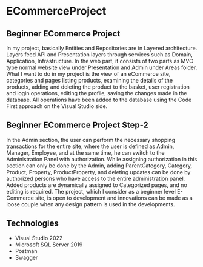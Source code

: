 # ECommerceProject
## Beginner ECommerce Project
In my project, basically Entities and Repositories are in Layered architecture.
Layers feed API and Presentation layers through services such as Domain, Application, Infrastructure.
In the web part, it consists of two parts as MVC type normal website view under Presentation and Admin under Areas folder.
What I want to do in my project is the view of an eCommerce site, categories and pages listing products, examining the details of the products, 
adding and deleting the product to the basket, user registration and login operations, editing the profile, saving the changes made in the database.
All operations have been added to the database using the Code First approach on the Visual Studio side.
## Beginner ECommerce Project Step-2
In the Admin section, the user can perform the necessary shopping transactions for the entire site, where the user is defined as Admin, Manager, Employee, and at the same time, he can switch to the Administration Panel with authorization.
While assigning authorization in this section can only be done by the Admin, adding ParentCategory, Category, Product, Property, ProductProperty, and deleting updates can be done by authorized persons who have access to the entire administration panel.
Added products are dynamically assigned to Categorized pages, and no editing is required.
The project, which I consider as a beginner level E-Commerce site, is open to development and innovations can be made as a loose couple when any design pattern is used in the developments.
## Technologies
- Visual Studio 2022
- Microsoft SQL Server 2019
- Postman
- Swagger